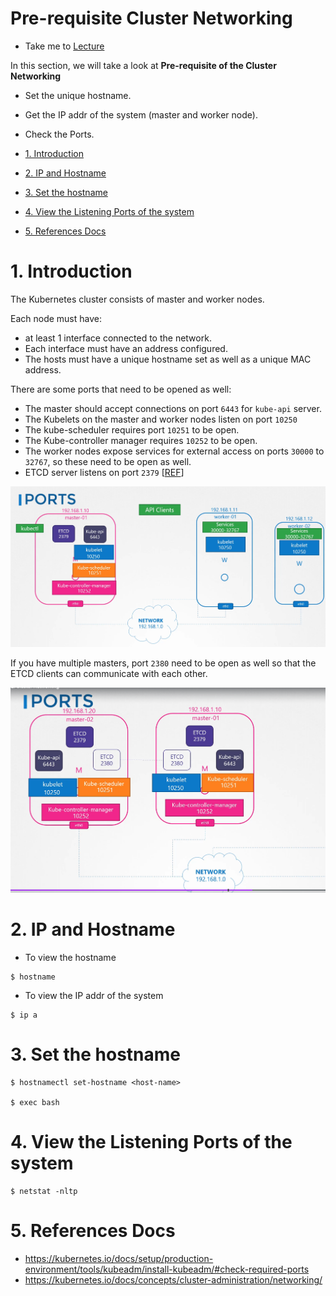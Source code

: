 # Pre-requisite Cluster Networking <!-- omit in toc -->

  - Take me to [Lecture](https://kodekloud.com/topic/cluster-networking/)

In this section, we will take a look at **Pre-requisite of the Cluster Networking**

- Set the unique hostname.
- Get the IP addr of the system (master and worker node).
- Check the Ports.

- [1. Introduction](#1-introduction)
- [2. IP and Hostname](#2-ip-and-hostname)
- [3. Set the hostname](#3-set-the-hostname)
- [4. View the Listening Ports of the system](#4-view-the-listening-ports-of-the-system)
- [5. References Docs](#5-references-docs)

# 1. Introduction

The Kubernetes cluster consists of master and worker nodes. 

Each node must have:
- at least 1 interface connected to the network. 
- Each interface must have an address configured. 
- The hosts must have a unique hostname set as well as a unique MAC address.

There are some ports that need to be opened as well:

- The master should accept connections on port `6443` for `kube-api` server.
- The Kubelets on the master and worker nodes listen on port `10250`
- The kube-scheduler requires port `10251` to be open.
- The Kube-controller manager requires `10252` to be open.
- The worker nodes expose services for external access on ports `30000` to `32767`, so these need to be open as well.
- ETCD server listens on port `2379`
[[REF](https://kubernetes.io/docs/reference/ports-and-protocols/)]

![ports](../../images/k8sports.png)

If you have multiple masters, port `2380` need to be open as well so that the ETCD clients can communicate with each other.

![multimaster](../../images/multimasterports.png)

# 2. IP and Hostname

- To view the hostname

```
$ hostname 
```

- To view the IP addr of the system

```
$ ip a
```


# 3. Set the hostname

```
$ hostnamectl set-hostname <host-name>

$ exec bash
```

# 4. View the Listening Ports of the system

```
$ netstat -nltp
```



# 5. References Docs

- https://kubernetes.io/docs/setup/production-environment/tools/kubeadm/install-kubeadm/#check-required-ports
- https://kubernetes.io/docs/concepts/cluster-administration/networking/